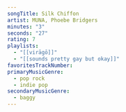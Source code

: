 ```yaml
---
songTitle: Silk Chiffon
artist: MUNA, Phoebe Bridgers
minutes: "3"
seconds: "27"
rating: 7
playlists:
  - "[[virāgō]]"
  - "[[sounds pretty gay but okay]]"
favoritesTrackNumber:
primaryMusicGenre:
  - pop rock
  - indie pop
secondaryMusicGenre:
  - baggy
---
```

